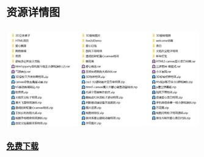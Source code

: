 # 资源详情图

## <img src="../../assets/images/project-cases.png" alt="图片描述">

## [免费下载](https://download.csdn.net/download/m0_46844278/88798149)
